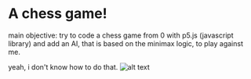 # A chess game!
main objective: try to code a chess game from 0 with p5.js (javascript library) and add an AI, that is based on the minimax logic, to play against me.

yeah, i don't know how to do that.
![alt text](https://i.imgur.com/hPDxVpY.png?1)
